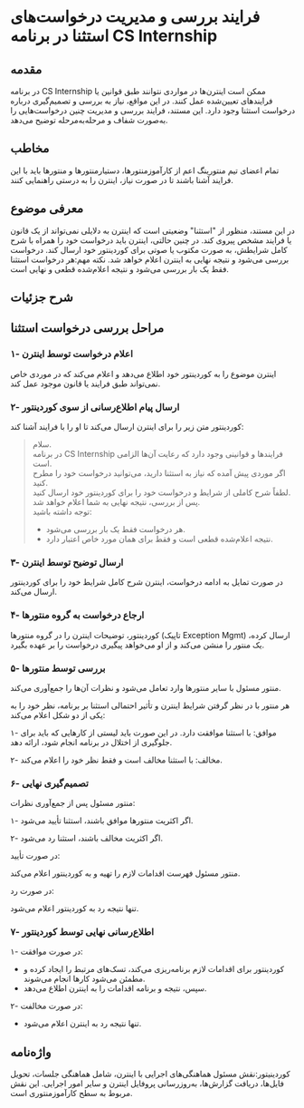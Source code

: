 # فرایند بررسی و مدیریت درخواست‌های استثنا در برنامه CS Internship

## مقدمه

در برنامه CS Internship ممکن است اینترن‌ها در مواردی نتوانند طبق قوانین یا فرایندهای تعیین‌شده عمل کنند. در این مواقع، نیاز به بررسی و تصمیم‌گیری درباره درخواست استثنا وجود دارد. این مستند، فرایند بررسی و مدیریت چنین درخواست‌هایی را به‌صورت شفاف و مرحله‌به‌مرحله توضیح می‌دهد.

## مخاطب

تمام اعضای تیم منتورینگ اعم از کارآموزمنتورها، دستیارمنتورها و منتورها باید با این فرایند آشنا باشند تا در صورت نیاز، اینترن را به درستی راهنمایی کنند.

## معرفی موضوع

در این مستند، منظور از "استثنا" وضعیتی است که اینترن به دلایلی نمی‌تواند از یک قانون یا فرایند مشخص پیروی کند. در چنین حالتی، اینترن باید درخواست خود را همراه با شرح کامل شرایطش، به صورت مکتوب یا صوتی برای کوردینتور خود ارسال کند. درخواست بررسی می‌شود و نتیجه نهایی به اینترن اعلام خواهد شد.
نکته مهم:هر درخواست استثنا فقط یک بار بررسی می‌شود و نتیجه اعلام‌شده قطعی و نهایی است.

## شرح جزئیات

## مراحل بررسی درخواست استثنا

### ۱- اعلام درخواست توسط اینترن
اینترن موضوع را به کوردینتور خود اطلاع می‌دهد و اعلام می‌کند که در موردی خاص نمی‌تواند طبق فرایند یا قانون موجود عمل کند.
### ۲- ارسال پیام اطلاع‌رسانی از سوی کوردینتور

کوردینتور متن زیر را برای اینترن ارسال می‌کند تا او را با فرایند آشنا کند:

> سلام.  
> در برنامه CS Internship فرایندها و قوانینی وجود دارد که رعایت آن‌ها الزامی است.  
> اگر موردی پیش آمده که نیاز به استثنا دارید، می‌توانید درخواست خود را مطرح کنید.  
> لطفاً شرح کاملی از شرایط و درخواست خود را برای کوردینتور خود ارسال کنید.  
> پس از بررسی، نتیجه نهایی به شما اعلام خواهد شد.  
> توجه داشته باشید:  
> - هر درخواست فقط یک بار بررسی می‌شود.  
> - نتیجه اعلام‌شده قطعی است و فقط برای همان مورد خاص اعتبار دارد.  

### ۳- ارسال توضیح توسط اینترن
در صورت تمایل به ادامه درخواست، اینترن شرح کامل شرایط خود را برای کوردینتور ارسال می‌کند.

### ۴- ارجاع درخواست به گروه منتورها
کوردینتور، توضیحات اینترن را در گروه منتورها (تاپیک Exception Mgmt) ارسال کرده، یک منتور را منشن می‌کند و از او می‌خواهد پیگیری درخواست را بر عهده بگیرد.

### ۵- بررسی توسط منتورها

منتور مسئول با سایر منتورها وارد تعامل می‌شود و نظرات آن‌ها را جمع‌آوری می‌کند.  

هر منتور با در نظر گرفتن شرایط اینترن و تأثیر احتمالی استثنا بر برنامه، نظر خود را به یکی از دو شکل اعلام می‌کند:

۱- موافق: با استثنا موافقت دارد. در این صورت باید لیستی از کارهایی که باید برای جلوگیری از اختلال در برنامه انجام شود، ارائه دهد.

۲- مخالف: با استثنا مخالف است و فقط نظر خود را اعلام می‌کند.

### ۶- تصمیم‌گیری نهایی

منتور مسئول پس از جمع‌آوری نظرات:

۱- اگر اکثریت منتورها موافق باشند، استثنا تأیید می‌شود.

۲- اگر اکثریت مخالف باشند، استثنا رد می‌شود.

در صورت تأیید:

منتور مسئول فهرست اقدامات لازم را تهیه و به کوردینتور اعلام می‌کند.

در صورت رد:

تنها نتیجه رد به کوردینتور اعلام می‌شود.

### ۷- اطلاع‌رسانی نهایی توسط کوردینتور

۱- در صورت موافقت:
  - کوردینتور برای اقدامات لازم برنامه‌ریزی می‌کند، تسک‌های مرتبط را ایجاد کرده و مطمئن می‌شود کارها انجام می‌شوند.
  - سپس، نتیجه و برنامه اقدامات را به اینترن اطلاع می‌دهد.

۲- در صورت مخالفت:
  - تنها نتیجه رد به اینترن اعلام می‌شود.

## واژه‌نامه

 کوردینیتور:نقش مسئول هماهنگی‌های اجرایی با اینترن، شامل هماهنگی جلسات، تحویل فایل‌ها، دریافت گزارش‌ها، به‌روزرسانی پروفایل اینترن و سایر امور اجرایی. این نقش مربوط به سطح کارآموزمنتوری است.
